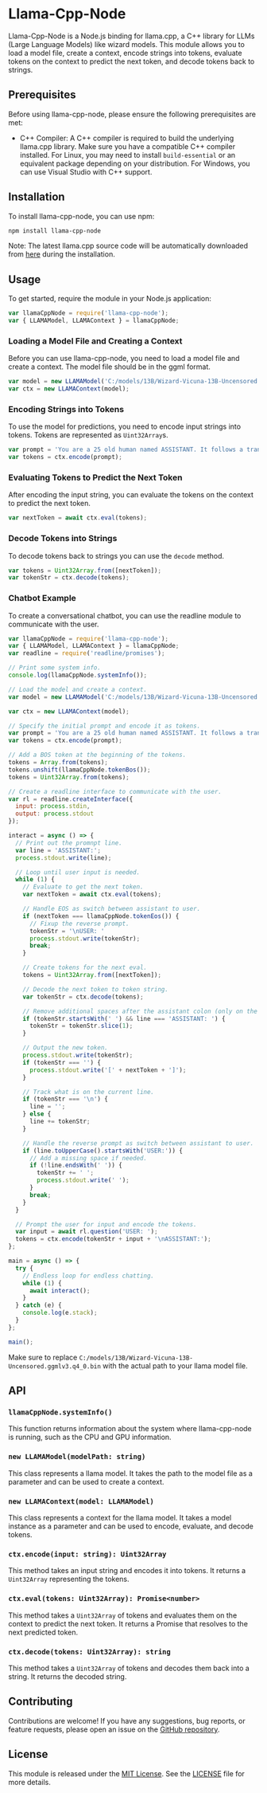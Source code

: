 # Llama-Cpp-Node

Llama-Cpp-Node is a Node.js binding for llama.cpp, a C++ library for LLMs (Large Language Models) like wizard models.
This module allows you to load a model file, create a context, encode strings into tokens, evaluate tokens on the context to predict the next token, and decode tokens back to strings.

## Prerequisites

Before using llama-cpp-node, please ensure the following prerequisites are met:

- C++ Compiler: A C++ compiler is required to build the underlying llama.cpp library. Make sure you have a compatible C++ compiler installed. For Linux, you may need to install `build-essential` or an equivalent package depending on your distribution. For Windows, you can use Visual Studio with C++ support.

## Installation

To install llama-cpp-node, you can use npm:

```bash
npm install llama-cpp-node
```

Note: The latest llama.cpp source code will be automatically downloaded from [here](https://github.com/ggerganov/llama.cpp/releases/latest) during the installation.

## Usage

To get started, require the module in your Node.js application:

```javascript
var llamaCppNode = require('llama-cpp-node');
var { LLAMAModel, LLAMAContext } = llamaCppNode;
```

### Loading a Model File and Creating a Context

Before you can use llama-cpp-node, you need to load a model file and create a context.
The model file should be in the ggml format.

```javascript
var model = new LLAMAModel('C:/models/13B/Wizard-Vicuna-13B-Uncensored.ggmlv3.q4_0.bin');
var ctx = new LLAMAContext(model);
```

### Encoding Strings into Tokens

To use the model for predictions, you need to encode input strings into tokens. Tokens are represented as `Uint32Array`s.

```javascript
var prompt = 'You are a 25 old human named ASSISTANT. It follows a transcript between you and your wife named USER.\nASSISTANT:';
var tokens = ctx.encode(prompt);
```

### Evaluating Tokens to Predict the Next Token

After encoding the input string, you can evaluate the tokens on the context to predict the next token.

```javascript
var nextToken = await ctx.eval(tokens);
```

### Decode Tokens into Strings

To decode tokens back to strings you can use the `decode` method.
```javascript
var tokens = Uint32Array.from([nextToken]);
var tokenStr = ctx.decode(tokens);
```

### Chatbot Example

To create a conversational chatbot, you can use the readline module to communicate with the user.

```javascript
var llamaCppNode = require('llama-cpp-node');
var { LLAMAModel, LLAMAContext } = llamaCppNode;
var readline = require('readline/promises');

// Print some system info.
console.log(llamaCppNode.systemInfo());

// Load the model and create a context.
var model = new LLAMAModel('C:/models/13B/Wizard-Vicuna-13B-Uncensored.ggmlv3.q4_0.bin');

var ctx = new LLAMAContext(model);

// Specify the initial prompt and encode it as tokens.
var prompt = 'You are a 25 old human named ASSISTANT. It follows a transcript between you and your wife named USER.\nASSISTANT:';
var tokens = ctx.encode(prompt);

// Add a BOS token at the beginning of the tokens.
tokens = Array.from(tokens);
tokens.unshift(llamaCppNode.tokenBos());
tokens = Uint32Array.from(tokens);

// Create a readline interface to communicate with the user.
var rl = readline.createInterface({
  input: process.stdin,
  output: process.stdout
});

interact = async () => {
  // Print out the promnpt line.
  var line = 'ASSISTANT:';
  process.stdout.write(line);

  // Loop until user input is needed.
  while (1) {
    // Evaluate to get the next token.
    var nextToken = await ctx.eval(tokens);

    // Handle EOS as switch between assistant to user.
    if (nextToken === llamaCppNode.tokenEos()) {
      // Fixup the reverse prompt.
      tokenStr = '\nUSER: '
      process.stdout.write(tokenStr);
      break;
    }

    // Create tokens for the next eval.
    tokens = Uint32Array.from([nextToken]);

    // Decode the next token to token string.
    var tokenStr = ctx.decode(tokens);

    // Remove additional spaces after the assistant colon (only on the terminal).
    if (tokenStr.startsWith(' ') && line === 'ASSISTANT: ') {
      tokenStr = tokenStr.slice(1);
    }

    // Output the new token.
    process.stdout.write(tokenStr);
    if (tokenStr === '') {
      process.stdout.write('[' + nextToken + ']');
    }

    // Track what is on the current line.
    if (tokenStr === '\n') {
      line = '';
    } else {
      line += tokenStr;
    }

    // Handle the reverse prompt as switch between assistant to user.
    if (line.toUpperCase().startsWith('USER:')) {
      // Add a missing space if needed.
      if (!line.endsWith(' ')) {
        tokenStr += ' ';
        process.stdout.write(' ');
      }
      break;
    }
  }

  // Prompt the user for input and encode the tokens.
  var input = await rl.question('USER: ');
  tokens = ctx.encode(tokenStr + input + '\nASSISTANT:');
};

main = async () => {
  try {
    // Endless loop for endless chatting.
    while (1) {
      await interact();
    }
  } catch (e) {
    console.log(e.stack);
  }
};

main();
```

Make sure to replace `C:/models/13B/Wizard-Vicuna-13B-Uncensored.ggmlv3.q4_0.bin` with the actual path to your llama model file.

## API

### `llamaCppNode.systemInfo()`

This function returns information about the system where llama-cpp-node is running, such as the CPU and GPU information.

### `new LLAMAModel(modelPath: string)`

This class represents a llama model. It takes the path to the model file as a parameter and can be used to create a context.

### `new LLAMAContext(model: LLAMAModel)`

This class represents a context for the llama model. It takes a model instance as a parameter and can be used to encode, evaluate, and decode tokens.

### `ctx.encode(input: string): Uint32Array`

This method takes an input string and encodes it into tokens. It returns a `Uint32Array` representing the tokens.

### `ctx.eval(tokens: Uint32Array): Promise<number>`

This method takes a `Uint32Array` of tokens and evaluates them on the context to predict the next token. It returns a Promise that resolves to the next predicted token.

### `ctx.decode(tokens: Uint32Array): string`

This method takes a `Uint32Array` of tokens and decodes them back into a string. It returns the decoded string.

## Contributing

Contributions are welcome! If you have any suggestions, bug reports, or feature requests, please open an issue on the [GitHub repository](https://github.com/zaciam/llama-cpp-node).

## License

This module is released under the [MIT License](https://opensource.org/licenses/MIT). See the [LICENSE](https://github.com/zaciam/llama-cpp-node/blob/master/LICENSE) file for more details.